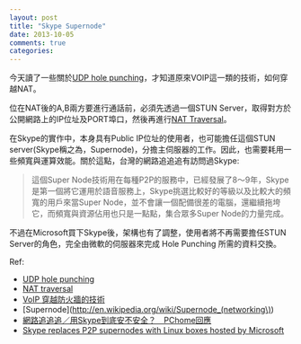 ```yaml
---
layout: post
title: "Skype Supernode"
date: 2013-10-05
comments: true
categories: 
---
```


今天讀了一些關於[UDP hole punching](http://en.wikipedia.org/wiki/UDP_hole_punching)，才知道原來VOIP這一類的技術，如何穿越NAT。

位在NAT後的A,B兩方要進行通話前，必須先透過一個STUN Server，取得對方於公開網路上的IP位址及PORT埠口，然後再進行[NAT Traversal](http://en.wikipedia.org/wiki/NAT_traversal)。

在Skype的實作中，本身具有Public IP位址的使用者，也可能擔任這個STUN server(Skype稱之為，Supernode)，分擔主伺服器的工作。因此，也需要耗用一些頻寬與運算效能。關於這點，台灣的網路追追追有訪問過Skype:

> 這個Super Node技術用在每種P2P的服務中，已經發展了8～9年，Skype是第一個將它運用於語音服務上，Skype挑選比較好的等級以及比較大的頻寬的用戶來當Super Node，並不會讓一個配備很差的電腦，還繼續拖垮它，而頻寬與資源佔用也只是一點點，集合眾多Super Node的力量完成。

不過在Microsoft買下Skype後，架構也有了調整，使用者將不再需要擔任STUN Server的角色，完全由微軟的伺服器來完成 Hole Punching 所需的資料交換。

Ref:

* [UDP hole punching](http://en.wikipedia.org/wiki/UDP_hole_punching)
* [NAT traversal](http://en.wikipedia.org/wiki/NAT_traversal)
* [VoIP 穿越防火牆的技術](http://www.cs.nccu.edu.tw/~lien/Writing/NGN/firewall.htm)
* [Supernode](http://en.wikipedia.org/wiki/Supernode_(networking\))
* [網路追追追／用Skype到底安不安全？　PChome回應](http://rumor.nownews.com/2007/11/15/515-1728533.htm)
* [Skype replaces P2P supernodes with Linux boxes hosted by Microsoft](http://arstechnica.com/business/2012/05/skype-replaces-p2p-supernodes-with-linux-boxes-hosted-by-microsoft/)